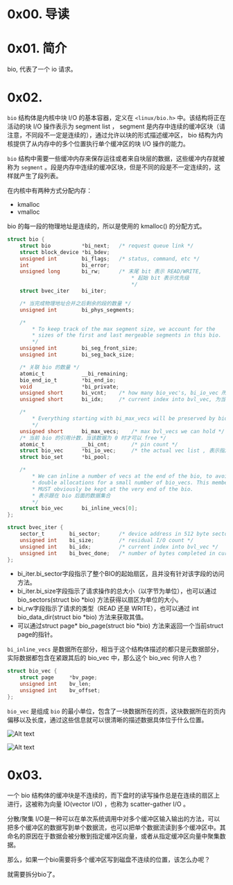 # 0x00. 导读

# 0x01. 简介

bio, 代表了一个 io 请求。

# 0x02. 

`bio` 结构体是内核中块 I/O 的基本容器，定义在 `<linux/bio.h>` 中。该结构将正在活动的块 I/O 操作表示为 segment list ， segment 是内存中连续的缓冲区块（请注意，不同段不一定是连续的），通过允许以块的形式描述缓冲区， bio 结构为内核提供了从内存中的多个位置执行单个缓冲区的块 I/O 操作的能力。

`bio` 结构中需要一些缓冲内存来保存运往或者来自块层的数据，这些缓冲内存就被称为 `segment` 。段是内存中连续的缓冲区块，但是不同的段是不一定连续的，这样就产生了段列表。

在内核中有两种方式分配内存：

- kmalloc
- vmalloc

bio 的每一段的物理地址是连续的，所以是使用的 kmalloc() 的分配方式。

```c
struct bio {
    struct bio          *bi_next;   /* request queue link */
    struct block_device *bi_bdev;
    unsigned int        bi_flags;   /* status, command, etc */
    int                 bi_error;
    unsigned long       bi_rw;      /* 末尾 bit 表示 READ/WRITE,
                                        * 起始 bit 表示优先级
                                        */
    struct bvec_iter    bi_iter;

    /* 当完成物理地址合并之后剩余的段的数量 */
    unsigned int        bi_phys_segments;

    /*
        * To keep track of the max segment size, we account for the
        * sizes of the first and last mergeable segments in this bio.
        */
    unsigned int        bi_seg_front_size;
    unsigned int        bi_seg_back_size;

    /* 关联 bio 的数量 */
    atomic_t            __bi_remaining;
    bio_end_io_t        *bi_end_io;
    void                *bi_private;
    unsigned short      bi_vcnt;    /* how many bio_vec's, bi_io_vec 所指向的 bio_vec 类型列表个数 */
    unsigned short      bi_idx;     /* current index into bvl_vec, 为当前在 bi_io_vec 数组中的索引 */

    /*
        * Everything starting with bi_max_vecs will be preserved by bio_reset()
        */
    unsigned short      bi_max_vecs;    /* max bvl_vecs we can hold */
    /* 当前 bio 的引用计数，当该数据为 0 时才可以 free */
    atomic_t            __bi_cnt;       /* pin count */
    struct bio_vec      *bi_io_vec;     /* the actual vec list , 表示指定的 block I/O 操作中的单独的段*/
    struct bio_set      *bi_pool;

    /*
        * We can inline a number of vecs at the end of the bio, to avoid
        * double allocations for a small number of bio_vecs. This member
        * MUST obviously be kept at the very end of the bio.
        * 表示跟在 bio 后面的数据集合
        */
    struct bio_vec      bi_inline_vecs[0];
};

```

```c
struct bvec_iter {
    sector_t        bi_sector;      /* device address in 512 byte sectors */
    unsigned int    bi_size;        /* residual I/O count */
    unsigned int    bi_idx;         /* current index into bvl_vec */
    unsigned int    bi_bvec_done;   /* number of bytes completed in current bvec */
};
```

- bi_iter.bi_sector字段指示了整个BIO的起始扇区，且并没有针对该字段的访问方法。
- bi_iter.bi_size字段指示了请求操作的总大小（以字节为单位），也可以通过 bio_sectors(struct bio *bio) 方法获得以扇区为单位的大小。
- bi_rw字段指示了请求的类型（READ 还是 WRITE），也可以通过 int bio_data_dir(struct bio *bio) 方法来获取其值。
- 可以通过struct page* bio_page(struct bio *bio) 方法来返回一个当前struct page的指针。

`bi_inline_vecs` 是数据所在部分，相当于这个结构体描述的都只是元数据部分，实际数据都包含在紧跟其后的 bio_vec 中，那么这个 bio_vec 何许人也？

```c
struct bio_vec {
    struct page     *bv_page;
    unsigned int    bv_len;
    unsigned int    bv_offset;
};
```

`bio_vec` 是组成 `bio` 的最小单位，包含了一块数据所在的页，这块数据所在的页内偏移以及长度，通过这些信息就可以很清晰的描述数据具体位于什么位置。

![Alt text](../../../pic/linux/filesystem/struct_bio.png)

![Alt text](../../../pic/linux/filesystem/struct_bio2.png)


# 0x03. 

一个 bio 结构体的缓冲块是不连续的，而下盘时的读写操作总是在连续的扇区上进行，这被称为向量 IO(vector I/O) ，也称为 scatter-gather I/O 。

分散/聚集 I/O是一种可以在单次系统调用中对多个缓冲区输入输出的方法，可以把多个缓冲区的数据写到单个数据流，也可以把单个数据流读到多个缓冲区中。其命名的原因在于数据会被分散到指定缓冲区向量，或者从指定缓冲区向量中聚集数据。

那么，如果一个bio需要将多个缓冲区写到磁盘不连续的位置，该怎么办呢？

就需要拆分bio了。